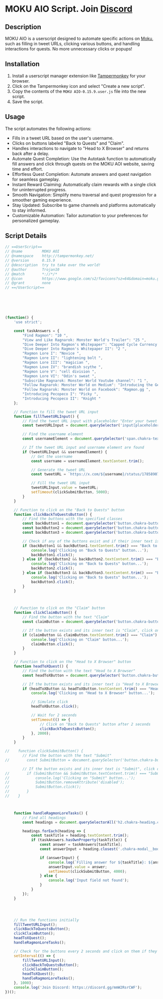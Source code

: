 # MOKU AIO Script. Join [Discord](https://www.discord.gg/ukx23R9bqC)

## Description

MOKU AIO is a userscript designed to automate specific actions on [Moku](https://hq.moku.gg/), such as filling in tweet URLs, clicking various buttons, and handling interactions for quests. No more unnecessary clicks or popups!

## Installation

1. Install a userscript manager extension like [Tampermonkey](https://www.tampermonkey.net/) for your browser.
2. Click on the Tampermonkey icon and select "Create a new script".
3. Copy the contents of the `MOKU AIO-0.15.9.user.js` file into the new script.
4. Save the script.

## Usage

The script automates the following actions:

- Fills in a tweet URL based on the user's username.
- Clicks on buttons labeled "Back to Quests" and "Claim".
- Handles interactions to navigate to "Head to X Browser" and returns back after a delay.
- Automate Quest Completion: Use the Autotask function to automatically fill answers and click through quests on the MOKU AOI website, saving time and effort.
- Effortless Quest Completion: Automate answers and quest navigation for seamless gameplay.
- Instant Reward Claiming: Automatically claim rewards with a single click for uninterrupted progress.
- Smooth Navigation: Simplify menu traversal and quest progression for a smoother gaming experience.
- Stay Updated: Subscribe to game channels and platforms automatically to stay informed.
- Customizable Automation: Tailor automation to your preferences for personalized gameplay.

## Script Details

```javascript
// ==UserScript==
// @name         MOKU AOI
// @namespace    http://tampermonkey.net/
// @version      0.15.9
// @description  try to take over the world!
// @author       Trojan10
// @match        *://*/*
// @icon         https://www.google.com/s2/favicons?sz=64&domain=moku.gg
// @grant        none
// ==/UserScript==






(function() {
    'use strict';

    const taskAnswers = {
        "Find Ragmon": "10 ",
        "View and Like Ragnarok: Monster World's Trailer": "25 ",
        "Dive Deeper Into Ragmon's Whitepaper": "Capped Cycle Currency ",
        "Dive Deeper Into Ragmon's Whitepaper II": "2 ",
        "Ragmon Lore I": "Novice ",
        "Ragmon Lore II": "lightening bolt ",
        "Ragmon Lore III": "magician ",
        "Ragmon Love IV": "brandish scythe ",
        "Ragmon Lore V": "cell division ",
        "Ragmon Lore VI": "Odin's sweat ",
        "Subscribe Ragnarok: Monster World Youtube channel": "1 ",
        "Follow Ragnarok: Monster World on Medium": "Introducing the Genesis Tamer ",
        "Follow Ragnarok: Monster World on Facebook": "Ragmon.gg ",
        "Introducing Pecopeco I": "Picky ",
        "Introducing Pecopeco II": "Knight "
    };

    // Function to fill the tweet URL input
    function fillTweetURLInput() {
        // Find the tweet URL input with placeholder "Enter your tweet URL here"
        const tweetURLInput = document.querySelector('input[placeholder="Enter your tweet URL here"]');

        // Find the username element
        const usernameElement = document.querySelector('span.chakra-text.css-sb2h4l');

        // If the tweet URL input and username element are found
        if (tweetURLInput && usernameElement) {
            // Get the username
            const username = usernameElement.textContent.trim();

            // Generate the tweet URL
            const tweetURL = `https://x.com/${username}/status/1785890701680799810`;

            // Fill the tweet URL input
            tweetURLInput.value = tweetURL;
            setTimeout(clickSubmitButton, 5000);
        }
    }

    // Function to click on the "Back to Quests" button
    function clickBackToQuestsButton() {
        // Find the buttons with the specified classes
        const backButton1 = document.querySelector('button.chakra-button.css-lb13n9');
        const backButton2 = document.querySelector('button.chakra-button.css-y9uut2');
        const backButton3 = document.querySelector('button.chakra-button.css-lo5yay');

        // Check if any of the buttons exist and if their inner text is "Back to Quests", then click on it
        if (backButton1 && backButton1.textContent.trim() === "Back to Quests") {
            console.log('Clicking on "Back to Quests" button...');
            backButton1.click();
        } else if (backButton2 && backButton2.textContent.trim() === "Back to Quests") {
            console.log('Clicking on "Back to Quests" button...');
            backButton2.click();
        } else if (backButton3 && backButton3.textContent.trim() === "Back to Quests") {
            console.log('Clicking on "Back to Quests" button...');
            backButton3.click();
        }
    }



    // Function to click on the "Claim" button
    function clickClaimButton() {
        // Find the button with the text "Claim"
        const claimButton = document.querySelector('button.chakra-button.css-1cu4onf');

        // If the button exists and its inner text is "Claim", click on it
        if (claimButton && claimButton.textContent.trim() === "Claim") {
            console.log('Clicking on "Claim" button...');
            claimButton.click();
        }
    }

    // Function to click on the "Head to X Browser" button
    function headToXQuest() {
        // Find the button with the text "Head to X Browser"
        const headToXButton = document.querySelector('button.chakra-button.css-t8acr6');

        // If the button exists and its inner text is "Head to X Browser", click on it
        if (headToXButton && headToXButton.textContent.trim() === "Head to X Browser") {
            console.log('Clicking on "Head to X Browser" button...');

            // Simulate click
            headToXButton.click();

            // Wait for 2 seconds
            setTimeout(() => {
                // Click on "Back to Quests" button after 2 seconds
                clickBackToQuestsButton();
            }, 2000);
        }
    }

//    function clickSubmitButton() {
        // Find the button with the text "Submit"
//        const SubmitButton = document.querySelector('button.chakra-button.css-lb13n9');

        // If the button exists and its inner text is "Submit", click on it
//        if (SubmitButton && SubmitButton.textContent.trim() === "Submit") {
//            console.log('Clicking on "Submit" button...');
//            SubmitButton.removeAttribute('disabled');
//            SubmitButton.click();
//        }
//    }



    function handleRagmonLoreTasks() {
        // Find all headings
        const headings = document.querySelectorAll('h2.chakra-heading.css-83vqzy');

        headings.forEach(heading => {
            const taskTitle = heading.textContent.trim();
            if (taskAnswers.hasOwnProperty(taskTitle)) {
                const answer = taskAnswers[taskTitle];
                const answerInput = heading.closest('.chakra-modal__body').querySelector('input[placeholder="ENTER ANSWER"]');

                if (answerInput) {
                    console.log(`Filling answer for ${taskTitle}: ${answer}`);
                    answerInput.value = answer;
                    setTimeout(clickSubmitButton, 4000);
                } else {
                    console.log('Input field not found');
                }
            }
        });
    }




    // Run the functions initially
    fillTweetURLInput();
    clickBackToQuestsButton();
    clickClaimButton();
    headToXQuest();
    handleRagmonLoreTasks();

    // Check for the buttons every 2 seconds and click on them if they appear
    setInterval(() => {
        fillTweetURLInput();
        clickBackToQuestsButton();
        clickClaimButton();
        headToXQuest();
        handleRagmonLoreTasks();
    }, 1000);
    console.log('Join Discord: https://discord.gg/mmW2RsrCWF');
})();
